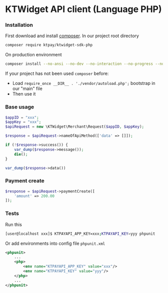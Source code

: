 # KTWidget API client (Language PHP)

### Installation
First download and install [composer](https://getcomposer.org/doc/00-intro.md#installation-linux-unix-macos).
In our project root directory
```bash
composer require ktpay/ktwidget-sdk-php
```
On production environment
```bash
composer install --no-ansi --no-dev --no-interaction --no-progress --no-scripts --optimize-autoloader
```
If your project has not been used `composer` before:
  - Load `require_once __DIR__ . './vendor/autoload.php';` bootstrap in our "main" file 
  - Then use it

### Base usage
```php
$appID = "xxx";
$appKey = "xxx";
$apiRequest = new \KTWidget\Merchant\Request($appID, $appKey);

$response = $apiRequest->nameOfApiMethod(['data' => []]);

if (!$response->success()) {
    var_dump($response->message());
    die();
}

var_dump($response->data())
```

### Payment create
```php
$response = $apiRequest->paymentCreate([
    'amount' => 200.00
]);
```
### Tests
Run this
```bash
[user@localhost xxx]$ KTPAYAPI_APP_KEY=xxx;KTPAYAPI_KEY=yyy phpunit
```
Or add environments into config file `phpunit.xml`
```xml
<phpunit>
    ...
    <php>
        <env name="KTPAYAPI_APP_KEY" value="xxx"/>
        <env name="KTPAYAPI_KEY" value="yyy"/>
    </php>
    ...
</phpunit>
```
